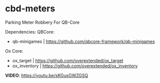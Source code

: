 # cbd-meters

Parking Meter Robbery For QB-Core

Dependencies:
QBCore:
 - qb-minigames | https://github.com/qbcore-framework/qb-minigames

Ox Core: 
 - ox_target | https://github.com/overextended/ox_target
 - ox_inventory | https://github.com/overextended/ox_inventory

**VIDEO**: https://youtu.be/sKGusGWZGSQ
